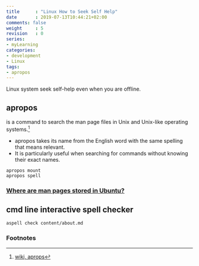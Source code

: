 ```yaml
---
title      : "Linux How to Seek Self Help"
date       : 2019-07-13T10:44:21+02:00
comments: false
weight     : 5
revision   : 0
series:
- myLearning
categories: 
- development
- Linux
tags:
- apropos
---
```


Linux system seek self-help even when you are offline.

## apropos

is a command to search the man page files in Unix and Unix-like operating systems.[^1]
* apropos takes its name from the English word with the same spelling that means relevant.
* It is particularly useful when searching for commands without knowing their exact names.

```
apropos mount
apropos spell
```

### [Where are man pages stored in Ubuntu?](https://superuser.com/questions/318555/where-are-man-pages-stored-in-ubuntu)

## cmd line interactive spell checker

```
aspell check content/about.md
```

### Footnotes

[^1]: [wiki, aprops](https://en.wikipedia.org/wiki/Apropos_(Unix))
[^2]: 

